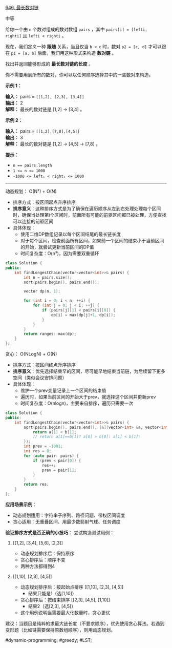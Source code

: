[646. 最长数对链](https://leetcode.cn/problems/maximum-length-of-pair-chain/)

中等

给你一个由 `n` 个数对组成的数对数组 `pairs` ，其中 `pairs[i] = [lefti, righti]` 且 `lefti < righti` 。

现在，我们定义一种 **跟随** 关系，当且仅当 `b < c` 时，数对 `p2 = [c, d]` 才可以跟在 `p1 = [a, b]` 后面。我们用这种形式来构造 **数对链** 。

找出并返回能够形成的 **最长数对链的长度** 。

你不需要用到所有的数对，你可以以任何顺序选择其中的一些数对来构造。

**示例 1：**

**输入：** pairs = `[[1,2], [2,3], [3,4]]`  
**输出：** 2  
**解释：** 最长的数对链是 [1,2] -> [3,4] 。

**示例 2：**

**输入：** pairs = `[[1,2],[7,8],[4,5]]`  
**输出：** 3  
**解释：** 最长的数对链是 [1,2] -> [4,5] -> [7,8] 。

**提示：**

- `n == pairs.length`
- `1 <= n <= 1000`
- `-1000 <= leftᵢ < rightᵢ <= 1000`
---- ----
动态规划： O(N²) + O(N)
- 排序方式：按区间起点升序排序
- **排序意义**：这种排序方式是为了确保在遍历顺序从左到右处理处理每个区间时，确保当处理第i个区间时，前面所有可能的前驱区间都已被处理，方便查找可以连接的前驱区间
- 具体体现：
    - 使用二维DP数组记录以每个区间结尾的最长链长度
    - 对于每个区间，检查前面所有区间，如果前一个区间的结束小于当前区间的开始，就尝试更新当前区间的DP值
    - 时间复杂度：O(n²)，因为需要双重循环
```cpp
class Solution {
public:
    int findLongestChain(vector<vector<int>>& pairs) {
        int n = pairs.size();
        sort(pairs.begin(), pairs.end());

        vector dp(n, 1);

        for (int i = 0; i < n; ++i) {
            for (int j = 0; j < i; ++j) {
                if (pairs[j][1] < pairs[i][0]) {
                    dp[i] = max(dp[j]+1, dp[i]);
                }
            }
        }
        return ranges::max(dp);
    }
};
```

贪心： O(NLogN) + O(N)
- 排序方式：按区间终点升序排序
- **排序意义**：优先选择结束早的区间，尽可能早地结束当前链，为后续留下更多空间（类似会议安排问题）
- 具体体现：
    - 维护一个prev变量记录上一个区间的结束值
    - 遍历时，如果当前区间的开始大于prev，就选择这个区间并更新prev
    - 时间复杂度：O(nlogn)，主要来自排序，遍历只需要一次
```cpp
class Solution {
public:
    int findLongestChain(vector<vector<int>>& pairs) {
        sort(pairs.begin(), pairs.end(), [&](vector<int> &a, vector<int> &b) {
            return a[1] < b[1];
            // return a[1]==b[1]? a[0] > b[0]: a[1] < b[1];
        });
        int prev = -1001;
        int res = 0;
        for (auto pair: pairs) {
            if (prev < pair[0]) {
                res++;
                prev = pair[1];
            }
        }
        return res;
    }
};
```

**应用场景示例**：

- 动态规划适用：字符串子序列、路径问题、带权区间调度
- 贪心适用：无重叠区间、用最少数箭射气球、任务调度

**验证排序方式是否正确的小技巧**： 尝试构造测试用例：

1. [[1,2], [3,4], [5,6], [2,3]]
    
    - 动态规划排序后：保持原序
    - 贪心排序后：顺序不变
    - 两种方法都得到4
2. [[1,10], [2,3], [4,5]]
    
    - 动态规划排序后：按起始点排序 [[1,10], [2,3], [4,5]]
        - 结果只能是1（选[1,10]）
    - 贪心排序后：按结束排序 [[2,3], [4,5], [1,10]]
        - 结果2（选[2,3], [4,5]）
    - 这个用例说明当需要最大化数量时，贪心更优

建议：当题目是纯粹的求最大链长度（不要求顺序），优先使用贪心算法。若遇到变形题（比如链需要保持原数组顺序），则用动态规划。

#dynamic-programming;  #greedy;  #LST;